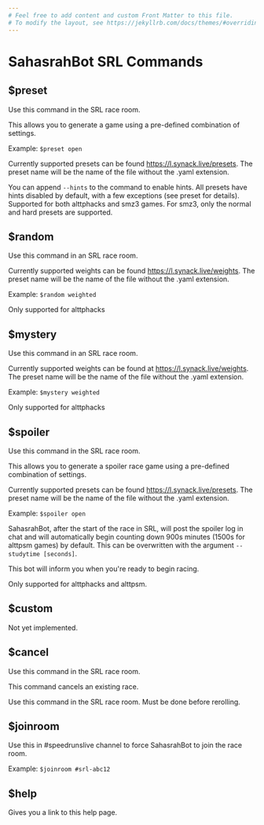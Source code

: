 ```yaml
---
# Feel free to add content and custom Front Matter to this file.
# To modify the layout, see https://jekyllrb.com/docs/themes/#overriding-theme-defaults
---
```

# SahasrahBot SRL Commands
## $preset
Use this command in the SRL race room.

This allows you to generate a game using a pre-defined combination of settings.

Example: `$preset open`

Currently supported presets can be found <https://l.synack.live/presets>.  The preset name will be the name of the file without the .yaml extension.

You can append `--hints` to the command to enable hints.  All presets have hints disabled by default, with a few exceptions (see preset for details).
Supported for both alttphacks and smz3 games.  For smz3, only the normal and hard presets are supported.


## $random

Use this command in an SRL race room.

Currently supported weights can be found <https://l.synack.live/weights>.  The preset name will be the name of the file without the .yaml extension.

Example: `$random weighted`

Only supported for alttphacks

## $mystery

Use this command in an SRL race room.

Currently supported weights can be found at <https://l.synack.live/weights>.  The preset name will be the name of the file without the .yaml extension.

Example: `$mystery weighted`

Only supported for alttphacks

## $spoiler

Use this command in the SRL race room.

This allows you to generate a spoiler race game using a pre-defined combination of settings.

Currently supported presets can be found <https://l.synack.live/presets>.  The preset name will be the name of the file without the .yaml extension.

Example: `$spoiler open`

SahasrahBot, after the start of the race in SRL, will post the spoiler log in chat and will automatically begin counting down 900s minutes (1500s for alttpsm games) by default.  This can be overwritten with the argument `--studytime [seconds]`.

This bot will inform you when you're ready to begin racing.

Only supported for alttphacks and alttpsm.

## $custom

Not yet implemented.

## $cancel

Use this command in the SRL race room.

This command cancels an existing race.

Use this command in the SRL race room. Must be done before rerolling.

## $joinroom

Use this in #speedrunslive channel to force SahasrahBot to join the race room.

Example: `$joinroom #srl-abc12`

## $help

Gives you a link to this help page.
